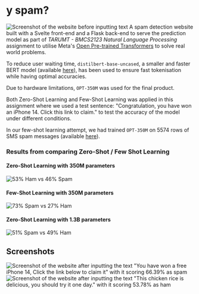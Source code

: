 # y spam?
![Screenshot of the website before inputting text](https://github.com/yenn01/NLP_Front/assets/48972583/4f31eeab-98c7-43ca-b0a5-51e8066494bb)
A spam detection website built with a Svelte front-end and a Flask back-end to serve the prediction model as part of _TARUMT - BMCS2123 Natural Language Processing_ assignment to utilise Meta's [Open Pre-trained Transformers](https://github.com/facebookresearch/metaseq/tree/main/projects/OPT) to solve real world problems. 

To reduce user waiting time, `distilbert-base-uncased`, a smaller and faster BERT model  \(available [here](https://huggingface.co/distilbert-base-uncased)\), has been used to ensure fast tokenisation while having optimal accuracies.

Due to hardware limitations, `OPT-350M` was used for the final product.

Both Zero-Shot Learning and Few-Shot Learning was applied in this assignment where we used a test sentence: "Congratulation, you have won an iPhone 14. Click this link to claim." to test the accuracy of the model under different conditions. 

In our few-shot learning attempt, we had trained `OPT-350M` on 5574 rows of SMS spam messages \(available [here](https://huggingface.co/datasets/sms_spam)\).  

### Results from comparing Zero-Shot / Few Shot Learning
#### Zero-Shot Learning with 350M parameters
![53% Ham vs 46% Spam](https://github.com/yenn01/NLP_Front/assets/48972583/956b3a85-0c57-4871-be64-88f47535501f)
#### Few-Shot Learning with 350M parameters
![73% Spam vs 27% Ham](https://github.com/yenn01/NLP_Front/assets/48972583/f84dc482-ccc2-4e05-967e-bcaa58dd98ff)
#### Zero-Shot Learning with 1.3B parameters
![51% Spam vs 49% Ham](https://github.com/yenn01/NLP_Front/assets/48972583/99acd16a-c6e9-4490-9b8e-23d28d930c1f)

## Screenshots
![Screenshot of the website after inputting the text "You have won a free iPhone 14, Click the link below to claim it" with it scoring 66.39% as spam ](https://github.com/yenn01/NLP_Front/assets/48972583/48b36ec1-49cd-420b-8739-334be9b9a7b3)
![Screenshot of the website after inputting the text "This chicken rice is delicious, you should try it one day." with it scoring 53.78% as ham ](https://github.com/yenn01/NLP_Front/assets/48972583/511d2d97-d186-4ce0-9e3a-71738e9e8b04)


